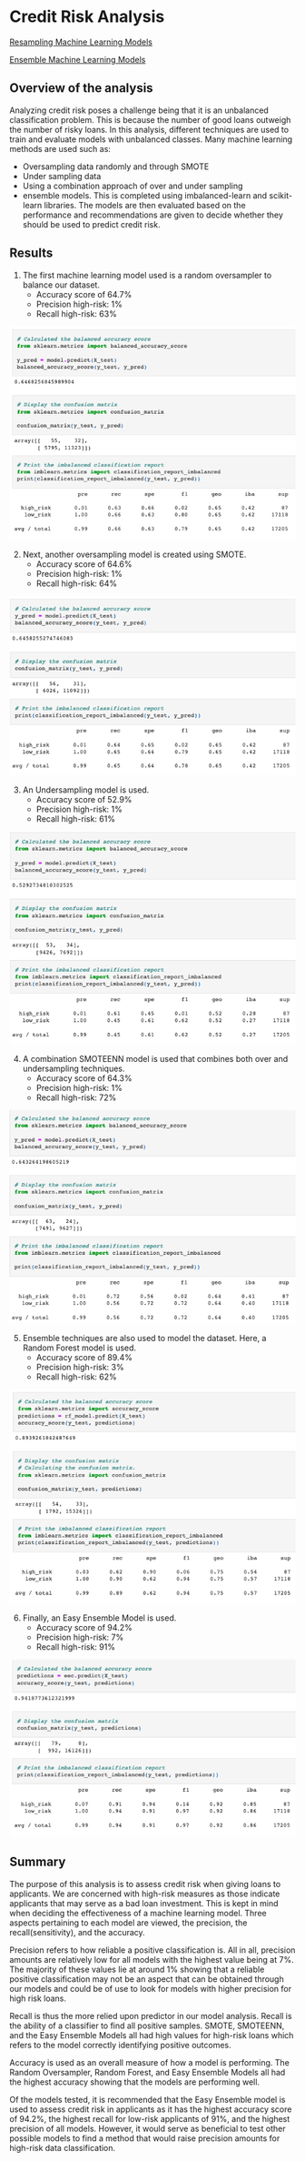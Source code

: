 # Credit Risk Analysis
[Resampling Machine Learning Models](https://github.com/c-geisel/Credit_Risk_Analysis/blob/main/credit_risk_resampling.ipynb)

[Ensemble Machine Learning Models](https://github.com/c-geisel/Credit_Risk_Analysis/blob/main/credit_risk_ensemble.ipynb)

## Overview of the analysis
Analyzing credit risk poses a challenge being that it is an unbalanced classification problem. This is because the number of good loans outweigh the number of risky loans. In this analysis, different techniques are used to train and evaluate models with unbalanced classes. Many machine learning methods are used such as: 
-	Oversampling data randomly and through SMOTE
-	Under sampling data 
-	Using a combination approach of over and under sampling 
-	ensemble models. 
This is completed using imbalanced-learn and scikit-learn libraries. The models are then evaluated based on the performance and recommendations are given to decide whether they should be used to predict credit risk. 

## Results 
1. The first machine learning model used is a random oversampler to balance our dataset. 
    - Accuracy score of 64.7%
    - Precision high-risk: 1%
    - Recall high-risk: 63%

![Random_Oversampling.png](Practice/Images/Random_Oversampling.png)

2. Next, another oversampling model is created using SMOTE. 
    - Accuracy score of 64.6%
    - Precision high-risk: 1%
    - Recall high-risk: 64%

![Smote_Oversampling.png](Practice/Images/Smote_Oversampling.png)

3. An Undersampling model is used.
    - Accuracy score of 52.9% 
    - Precision high-risk: 1%
    - Recall high-risk: 61%

![Undersampling.png](Practice/Images/Undersampling.png)

4. A combination SMOTEENN model is used that combines both over and undersampling techniques.
    - Accuracy score of 64.3% 
    - Precision high-risk: 1%
    - Recall high-risk: 72%

![Combinations_Over_Under_Sampling.png](Practice/Images/Combinations_Over_Under_Sampling.png)

5. Ensemble techniques are also used to model the dataset. Here, a Random Forest model is used. 
    - Accuracy score of 89.4% 
    - Precision high-risk: 3%
    - Recall high-risk: 62%

![Random_Forest.png](Practice/Images/Random_Forest.png)

6. Finally, an Easy Ensemble Model is used.
    - Accuracy score of 94.2% 
    - Precision high-risk: 7%
    - Recall high-risk: 91%

![Easy_Ensemble.png](Practice/Images/Easy_Ensemble.png)

## Summary 
The purpose of this analysis is to assess credit risk when giving loans to applicants. We are concerned with high-risk measures as those indicate applicants that may serve as a bad loan investment. This is kept in mind when deciding the effectiveness of a machine learning model. Three aspects pertaining to each model are viewed, the precision, the recall(sensitivity), and the accuracy. 

Precision refers to how reliable a positive classification is. All in all, precision amounts are relatively low for all models with the highest value being at 7%. The majority of these values lie at around 1% showing that a reliable positive classification may not be an aspect that can be obtained through our models and could be of use to look for models with higher precision for high risk loans. 

Recall is thus the more relied upon predictor in our model analysis. Recall is the ability of a classifier to find all positive samples. SMOTE, SMOTEENN, and the Easy Ensemble Models all had high values for high-risk loans which refers to the model correctly identifying positive outcomes. 

Accuracy is used as an overall measure of how a model is performing. The Random Oversampler, Random Forest, and Easy Ensemble Models all had the highest accuracy showing that the models are performing well. 

Of the models tested, it is recommended that the Easy Ensemble model is used to assess credit risk in applicants as it has the highest accuracy score of 94.2%, the highest recall for low-risk applicants of 91%, and the highest precision of all models. However, it would serve as beneficial to test other possible models to find a method that would raise precision amounts for high-risk data classification.

